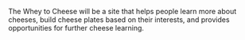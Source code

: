 The Whey to Cheese will be a site that helps people learn more about cheeses, build cheese plates based on their interests, and provides opportunities for further cheese learning. 